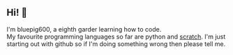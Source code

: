 ## Hi! 👋
I'm bluepig600, a eighth garder learning how to code.  
My favourite programming languages so far are python and [scratch](https://scratch.mit.edu/users/bluepig600/).
I'm just starting out with github so if I'm doing something wrong then please tell me.

